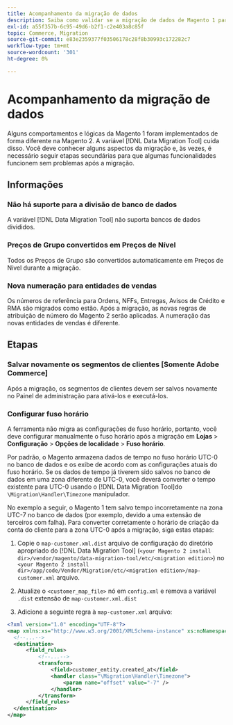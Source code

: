 ```yaml
---
title: Acompanhamento da migração de dados
description: Saiba como validar se a migração de dados de Magento 1 para Magento 2 foi bem-sucedida e se todas as funcionalidades estão funcionando como esperado.
exl-id: a55f357b-6c95-49d6-b2f1-c2e403a8c85f
topic: Commerce, Migration
source-git-commit: e83e2359377f03506178c28f8b30993c172282c7
workflow-type: tm+mt
source-wordcount: '301'
ht-degree: 0%

---
```


# Acompanhamento da migração de dados

Alguns comportamentos e lógicas da Magento 1 foram implementados de forma diferente na Magento 2. A variável [!DNL Data Migration Tool] cuida disso. Você deve conhecer alguns aspectos da migração e, às vezes, é necessário seguir etapas secundárias para que algumas funcionalidades funcionem sem problemas após a migração.

## Informações

### Não há suporte para a divisão de banco de dados

A variável [!DNL Data Migration Tool] não suporta bancos de dados divididos.

### Preços de Grupo convertidos em Preços de Nível

Todos os Preços de Grupo são convertidos automaticamente em Preços de Nível durante a migração.

### Nova numeração para entidades de vendas

Os números de referência para Ordens, NFFs, Entregas, Avisos de Crédito e RMA são migrados como estão. Após a migração, as novas regras de atribuição de número do Magento 2 serão aplicadas. A numeração das novas entidades de vendas é diferente.

## Etapas

### Salvar novamente os segmentos de clientes [Somente Adobe Commerce]

Após a migração, os segmentos de clientes devem ser salvos novamente no Painel de administração para ativá-los e executá-los.

### Configurar fuso horário

A ferramenta não migra as configurações de fuso horário, portanto, você deve configurar manualmente o fuso horário após a migração em **Lojas** > **Configuração** > **Opções de localidade** > **Fuso horário**.

Por padrão, o Magento armazena dados de tempo no fuso horário UTC-0 no banco de dados e os exibe de acordo com as configurações atuais do fuso horário. Se os dados de tempo já tiverem sido salvos no banco de dados em uma zona diferente de UTC-0, você deverá converter o tempo existente para UTC-0 usando o [!DNL Data Migration Tool]do `\Migration\Handler\Timezone` manipulador.

No exemplo a seguir, o Magento 1 tem salvo tempo incorretamente na zona UTC-7 no banco de dados (por exemplo, devido a uma extensão de terceiros com falha). Para converter corretamente o horário de criação da conta do cliente para a zona UTC-0 após a migração, siga estas etapas:

1. Copie o `map-customer.xml.dist` arquivo de configuração do diretório apropriado do [!DNL Data Migration Tool] (`<your Magento 2 install dir>/vendor/magento/data-migration-tool/etc/<migration edition>`) no `<your Magento 2 install dir>/app/code/Vendor/Migration/etc/<migration edition>/map-customer.xml` arquivo.

1. Atualize o `<customer_map_file>` nó em `config.xml` e remova a variável `.dist` extensão de `map-customer.xml.dist`

1. Adicione a seguinte regra à `map-customer.xml` arquivo:

```xml
<?xml version="1.0" encoding="UTF-8"?>
<map xmlns:xs="http://www.w3.org/2001/XMLSchema-instance" xs:noNamespaceSchemaLocation="../map.xsd">
  <!--...-->
  <destination>
      <field_rules>
          <!--...-->
          <transform>
              <field>customer_entity.created_at</field>
              <handler class="\Migration\Handler\Timezone">
                  <param name="offset" value="-7" />
              </handler>
          </transform>
      </field_rules>
  </destination>
</map>
```
